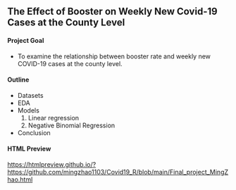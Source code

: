 ## The Effect of Booster on Weekly New Covid-19 Cases at the County Level


#### Project Goal 

- To examine the relationship between booster rate and weekly new COVID-19 cases at the county level.

#### Outline

- Datasets
- EDA
- Models
  1. Linear regression
  2. Negative Binomial Regression
- Conclusion  

#### HTML Preview

https://htmlpreview.github.io/?https://github.com/mingzhao1103/Covid19_R/blob/main/Final_project_MingZhao.html


